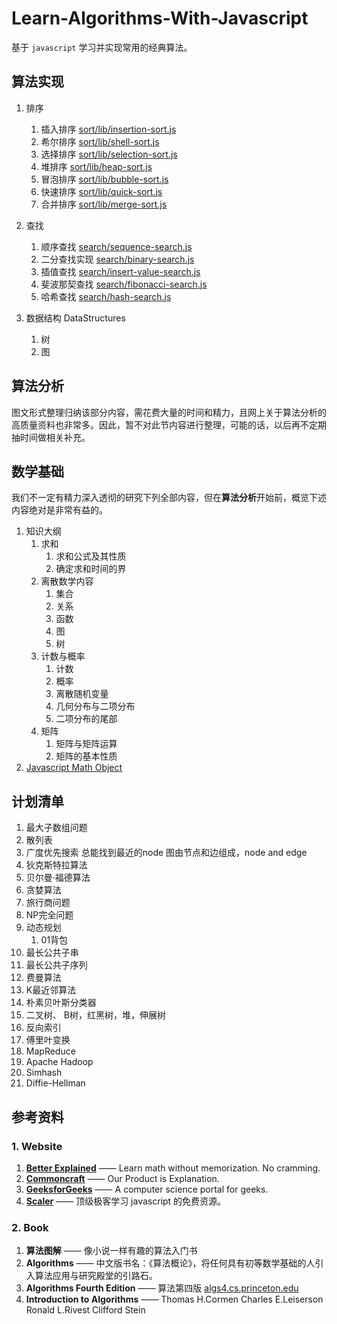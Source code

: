# Learn-Algorithms-With-Javascript

基于 `javascript` 学习并实现常用的经典算法。

## 算法实现

1. 排序
    1. 插入排序 [sort/lib/insertion-sort.js](https://github.com/gauliang/Learn-Algorithms-With-Javascript/tree/master/sort/lib/insertion-sort.js)
    1. 希尔排序 [sort/lib/shell-sort.js](https://github.com/gauliang/Learn-Algorithms-With-Javascript/tree/master/sort/lib/shell-sort.js)
    1. 选择排序 [sort/lib/selection-sort.js](https://github.com/gauliang/Learn-Algorithms-With-Javascript/tree/master/sort/lib/selection-sort.js)
    1. 堆排序 [sort/lib/heap-sort.js](https://github.com/gauliang/Learn-Algorithms-With-Javascript/tree/master/sort/lib/heap-sort.js)
    1. 冒泡排序 [sort/lib/bubble-sort.js](https://github.com/gauliang/Learn-Algorithms-With-Javascript/tree/master/sort/lib/bubble-sort.js)
    1. 快速排序 [sort/lib/quick-sort.js](https://github.com/gauliang/Learn-Algorithms-With-Javascript/tree/master/sort/lib/quick-sort.js)
    1. 合并排序 [sort/lib/merge-sort.js](https://github.com/gauliang/Learn-Algorithms-With-Javascript/tree/master/sort/lib/merge-sort.js)

1. 查找
    1. 顺序查找 [search/sequence-search.js](https://github.com/gauliang/Learn-Algorithms-With-Javascript/tree/master/search/lib/sequence-search.js)
    1. 二分查找实现 [search/binary-search.js](https://github.com/gauliang/Learn-Algorithms-With-Javascript/tree/master/search/lib/binary-search.js)
    1. 插值查找 [search/insert-value-search.js](https://github.com/gauliang/Learn-Algorithms-With-Javascript/tree/master/search/lib/insert-value-search.js)
    1. 斐波那契查找 [search/fibonacci-search.js](https://github.com/gauliang/Learn-Algorithms-With-Javascript/tree/master/search/lib/fibonacci-search.js)
    1. 哈希查找 [search/hash-search.js](https://github.com/gauliang/Learn-Algorithms-With-Javascript/tree/master/search/lib/hash-search.js)

1. 数据结构 DataStructures
    1. 树
    1. 图

## 算法分析

图文形式整理归纳该部分内容，需花费大量的时间和精力，且网上关于算法分析的高质量资料也非常多。因此，暂不对此节内容进行整理，可能的话，以后再不定期抽时间做相关补充。

## 数学基础

我们不一定有精力深入透彻的研究下列全部内容，但在**算法分析**开始前，概览下述内容绝对是非常有益的。

1. 知识大纲
    1. 求和
        1. 求和公式及其性质
        1. 确定求和时间的界
    1. 离散数学内容
        1. 集合
        1. 关系
        1. 函数
        1. 图
        1. 树
    1. 计数与概率
        1. 计数
        1. 概率
        1. 离散随机变量
        1. 几何分布与二项分布
        1. 二项分布的尾部
    1. 矩阵
        1. 矩阵与矩阵运算
        1. 矩阵的基本性质
1. [Javascript Math Object](https://developer.mozilla.org/en-US/docs/Web/JavaScript/Reference/Global_Objects/Math)

## 计划清单

1. 最大子数组问题
1. 散列表
1. 广度优先搜索
    总能找到最近的node
    图由节点和边组成，node  and edge
1. 狄克斯特拉算法
1. 贝尔曼·福德算法
1. 贪婪算法
1. 旅行商问题
1. NP完全问题
1. 动态规划
    1. 01背包
1. 最长公共子串
1. 最长公共子序列
1. 费曼算法
1. K最近邻算法
1. 朴素贝叶斯分类器
1. 二叉树、 B树，红黑树，堆，伸展树
1. 反向索引
1. 傅里叶变换
1. MapReduce
1. Apache Hadoop
1. Simhash
1. Diffie-Hellman

## 参考资料

### 1. Website

1. **[Better Explained](https://betterexplained.com/)** —— Learn math without memorization. No cramming.
1. **[Commoncraft](https://www.commoncraft.com/)** —— Our Product is Explanation.
1. **[GeeksforGeeks](https://www.geeksforgeeks.org/)** —— A computer science portal for geeks.
2. **[Scaler](https://www.scaler.com/topics/)** —— 顶级极客学习 javascript 的免费资源。

### 2. Book

1. **算法图解** —— 像小说一样有趣的算法入门书
1. **Algorithms** —— 中文版书名：《算法概论》，将任何具有初等数学基础的人引入算法应用与研究殿堂的引路石。
1. **Algorithms Fourth Edition** —— 算法第四版 [algs4.cs.princeton.edu](http://algs4.cs.princeton.edu)
1. **Introduction to Algorithms** —— Thomas H.Cormen Charles E.Leiserson Ronald L.Rivest Clifford Stein
